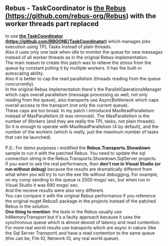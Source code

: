 ## Rebus - TaskCoordinator is <a href="https://github.com/rebus-org/Rebus" target="_blank"><b>the Rebus (https://github.com/rebus-org/Rebus)</b></a> with the worker threads part replaced 
to use <a href="https://github.com/BBGONE/TaskCoordinator" target="_blank"><b>the TaskCoordinator (https://github.com/BBGONE/TaskCoordinator)</b></a> which manages jobs execution using TPL Tasks instead
of plain threads. 
<br/>
Also it uses only one task when idle to monitor the queue for new messages instead of all worker threads as in the original Rebus implementation.
<br/>
The main reason to create this patch was to relieve the stress from the queue by constant polling it by multiple workers.
It has the built-in autoscaling ability.
<br/>
Also it is better to cap the read parallelism (threads reading from the queue concurrently).
<br/>
In the original Rebus implementation there's
the ParallelOperationsManager which caps overall parallelism (message processing as well, not only reading from the queue), also
transports use AsyncBottleneck which caps overall access to the transport (not only the current queue).
<br/>
These caps are too broad. In my patch i introduced MaxReadParallelism instead of MaxParallelism (it was removed).
The MaxParallelism is the number of Workers (and they are really the TPL tasks, not plain threads).
<br> 
So it is enough to operate with MaxReadParallelism (4 by default), and the number of the workers (which is really, just the maximum number of tasks that can be launched).
<br/>
<br/>
P.S.: 
For demo purposes i modified the <b>Rebus.Transports.Showdown</b> sample to run it with the patched Rebus. You need to update the sql connection string in
the Rebus.Transports.Showdown.SqlServer projects.
<br/>
If you want to see the real performance, then <b>don't run in Visual Studio (or run without debug)</b> because the results are dramatically different
from what when you will try to run the exe file without debugging. 
For example, on my comp sending to the queue is 2500 msgs/ sec, but when run in Visual Studio it was 690 msgs/ sec.
<br/>And the recieve results were also very different.
<br/>You can compare it with the original Rebus performance if you reference the original nuget Rebus5 package in the projects instead of the patched Rebus in the solution.
<br/><b>One thing to mention</b>: the tests in the Rebus usually use InMemoryTransport but it's a faulty approach because it uses the synchronous queue which is almost devoid of latency
and read contention. For more real world results use transports which are async in nature (like the Sql Server Transport) and have a read contention to the same queue
(this can be, File IO, Network IO, any real world queue).